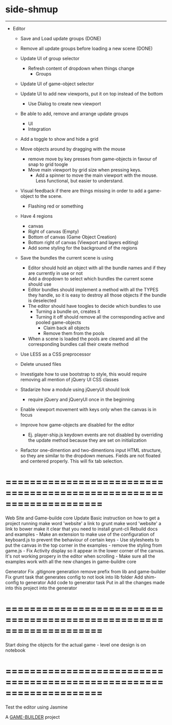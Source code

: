 # side-shmup
-------------------

- Editor	
	- Save and Load update groups (DONE)
	- Remove all update groups before loading a new scene (DONE)
	
	- Update UI of group selector
		- Refresh content of dropdown when things change
			- Groups
	
	- Update UI of game-object selector

	- Update UI to add new viewports, put it on top instead of the bottom
		- Use Dialog to create new viewport

	- Be able to add, remove and arrange update groups
		- UI
 		- Integration

	- Add a toggle to show and hide a grid
	- Move objects around by dragging with the mouse
		- remove move by key presses from game-objects in favour of snap to grid toogle
		- Move main viewport by grid size when pressing keys. 
			- Add a spinner to move the main viewport with the mouse. Less functional, but easier to understand.

	- Visual feedback if there are things missing in order to add a game-object to the scene.
		- Flashing red or something
	
	- Have 4 regions
		- canvas
		- Right of canvas (Empty)
		- Bottom of canvas (Game Object Creation)
		- Bottom right of canvas (Viewport and layers editing)
		- Add some styling for the background of the regions

	- Save the bundles the current scene is using
		- Editor should hold an object with all the bundle names and if they are currently in use or not
		- Add a dropdown to select which bundles the current scene should use
		- Editor bundles should implement a method with all the TYPES they handle, so it is easy to destroy all those objects if the bundle is deselected
		- The editor should have toogles to decide which bundles to use
			- Turning a bundle on, creates it
			- Turning it off should remove all the corresponding active and pooled game-objects
				- Claim back all objects
				- Remove them from the pools
		- When a scene is loaded the pools are cleared and all the corresponding bundles call their create method
	
	- Use LESS as a CSS preprocessor
	- Delete unused files
	- Investigate how to use bootstrap to style, this would require removing all mention of jQuery UI CSS classes

	- Stadarize how a module using jQueryUI should look
		- require jQuery and jQueryUI once in the beginning

	- Enable viewport movement with keys only when the canvas is in focus
	- Improve how game-objects are disabled for the editor
		- Ej. player-ship.js keydown events are not disabled by overriding the update method 
			  because they are set on initialization
	- Refactor one-dimention and two-dimentions input HTML structure, so they are similar to the dropdown menues. Fields are not floated and centered properly. This will fix tab selection.

====================================================================
====================================================================

Web Site and Game-builde core
  Update Basic instruction on how to get a project running
    make word 'website' a link to grunt
    make word 'website' a link to bower
    make it clear that you need to install grunt-cli
  Rebuild docs and examples
  	- Make an extension to make use of the configuration of keyboard.js to prevent the behaviour of certain keys 
	- Use stylesheets to put the canvas in the top corner in the examples
		- remove the styling from game.js
	- Fix Activity display so it appear in the lower corner of the canvas. It's not working propery in the editor when scrolling
  	- Make sure all the examples work with all the new changes in game-buildre core

Generator
  Fix .gitignore generation
    remove prefix from lib and game-builder
   Fix grunt task that generates config to not look into lib folder
   Add shim-config to generator
   Add code to generator task
   Put in all the changes made into this project into the generator

====================================================================
====================================================================

Start doing the objects for the actual game
	- level one design is on notebook

====================================================================
====================================================================

Test the editor using Jasmine

A [GAME-BUILDER][game-builder] project

[game-builder]: http://diegomarquez.github.io/game-builder
